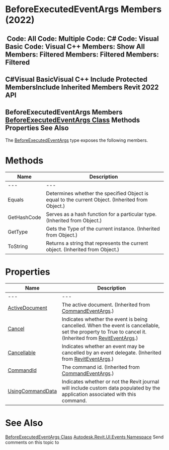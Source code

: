 # BeforeExecutedEventArgs Members (2022)

﻿
 Code: All Code: Multiple Code: C# Code: Visual Basic Code: Visual C++  Members: Show All Members: Filtered Members: Filtered Members: Filtered   
---  
C#Visual BasicVisual C++
Include Protected MembersInclude Inherited Members
Revit 2022 API  
---  
BeforeExecutedEventArgs Members  
[BeforeExecutedEventArgs Class](fa2b2985-1b98-420c-556a-3888b7929a5a.md "BeforeExecutedEventArgs Class") Methods Properties See Also  
---  
The [BeforeExecutedEventArgs](fa2b2985-1b98-420c-556a-3888b7929a5a.md "BeforeExecutedEventArgs Class") type exposes the following members.
# Methods
| Name | Description |
| --- | --- |
| --- | --- | --- |
| Equals | Determines whether the specified Object is equal to the current Object. (Inherited from Object.) |
| GetHashCode | Serves as a hash function for a particular type.  (Inherited from Object.) |
| GetType | Gets the Type of the current instance. (Inherited from Object.) |
| ToString | Returns a string that represents the current object. (Inherited from Object.) |

# Properties
| Name | Description |
| --- | --- |
| --- | --- | --- |
| [ActiveDocument](c9769a52-5a67-3f36-e10c-676617376366.md "ActiveDocument Property") | The active document.  (Inherited from [CommandEventArgs](c3d77fea-4752-aade-9e0b-95cc79461aa6.md "CommandEventArgs Class").) |
| [Cancel](a6f19b89-d365-6163-81e5-57849581e27e.md "Cancel Property") | Indicates whether the event is being cancelled. When the event is cancellable, set the property to True to cancel it.  (Inherited from [RevitEventArgs](2995a67a-3135-8032-a92a-079b6f9d6954.md "RevitEventArgs Class").) |
| [Cancellable](57e27fac-4938-589c-154d-5d2e60d89bae.md "Cancellable Property") | Indicates whether an event may be cancelled by an event delegate.  (Inherited from [RevitEventArgs](2995a67a-3135-8032-a92a-079b6f9d6954.md "RevitEventArgs Class").) |
| [CommandId](b1c1d16a-6515-25e5-c639-7294b28c5224.md "CommandId Property") | The command id.  (Inherited from [CommandEventArgs](c3d77fea-4752-aade-9e0b-95cc79461aa6.md "CommandEventArgs Class").) |
| [UsingCommandData](604c4a88-6d23-9067-125d-3ddac0548bbb.md "UsingCommandData Property") | Indicates whether or not the Revit journal will include custom data populated by the application associated with this command. |

# See Also
[BeforeExecutedEventArgs Class](fa2b2985-1b98-420c-556a-3888b7929a5a.md "BeforeExecutedEventArgs Class")
[Autodesk.Revit.UI.Events Namespace](21d3e79a-2484-60b0-b4c6-5cf65cd96039.md "Autodesk.Revit.UI.Events Namespace")
Send comments on this topic to 